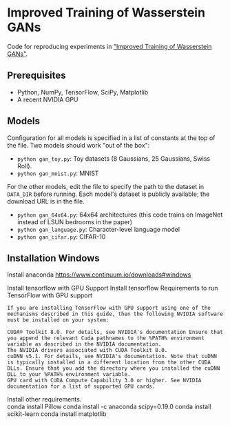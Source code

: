 Improved Training of Wasserstein GANs
=====================================

Code for reproducing experiments in ["Improved Training of Wasserstein GANs"](https://arxiv.org/abs/1704.00028).


## Prerequisites

- Python, NumPy, TensorFlow, SciPy, Matplotlib
- A recent NVIDIA GPU

## Models

Configuration for all models is specified in a list of constants at the top of
the file. Two models should work "out of the box":

- `python gan_toy.py`: Toy datasets (8 Gaussians, 25 Gaussians, Swiss Roll). 
- `python gan_mnist.py`: MNIST

For the other models, edit the file to specify the path to the dataset in
`DATA_DIR` before running. Each model's dataset is publicly available; the
download URL is in the file.

- `python gan_64x64.py`: 64x64 architectures (this code trains on ImageNet instead of LSUN bedrooms in the paper)
- `python gan_language.py`: Character-level language model
- `python gan_cifar.py`: CIFAR-10


## Installation Windows

Install anaconda
https://www.continuum.io/downloads#windows

Install tensorflow with GPU Support
Install tensorflow
    Requirements to run TensorFlow with GPU support

    If you are installing TensorFlow with GPU support using one of the mechanisms described in this guide, then the following NVIDIA software must be installed on your system:

    CUDA® Toolkit 8.0. For details, see NVIDIA's documentation Ensure that you append the relevant Cuda pathnames to the %PATH% environment variable as described in the NVIDIA documentation.
    The NVIDIA drivers associated with CUDA Toolkit 8.0.
    cuDNN v5.1. For details, see NVIDIA's documentation. Note that cuDNN is typically installed in a different location from the other CUDA DLLs. Ensure that you add the directory where you installed the cuDNN DLL to your %PATH% environment variable.
    GPU card with CUDA Compute Capability 3.0 or higher. See NVIDIA documentation for a list of supported GPU cards.
Install other requirements.     
    conda install Pillow
    conda install -c anaconda scipy=0.19.0
    conda install scikit-learn
    conda install matplotlib
